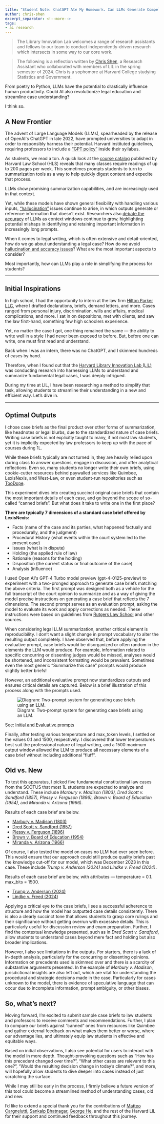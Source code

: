 ```yaml
---
title: "Student Note: ChatGPT Ate My Homework. Can LLMs Generate Compelling Case Briefs?"
author: chris-shen
excerpt_separator: <!--more-->
tags:
- ai research
---
```


> The Library Innovation Lab welcomes a range of research assistants and fellows to our team to conduct independently-driven research which intersects in some way to our core work.

> The following is a reflection written by [Chris Shen](/about/#chris-shen), a Research Assistant who collaborated with members of LIL in the spring semester of 2024. Chris is a sophomore at Harvard College studying Statistics and Government.

From poetry to Python, LLMs have the potential to drastically influence human productivity. Could AI also revolutionize legal education and streamline case understanding? 

I think so.

<!--more-->

## A New Frontier

The advent of Large Language Models (LLMs), spearheaded by the release of OpenAI's ChatGPT in late 2022, have prompted universities to adapt in order to responsibly harness their potential. Harvard instituted guidelines, requiring professors to include a [“GPT policy”](https://oue.fas.harvard.edu/ai-guidance) inside their syllabus. 

As students, we read a ton. A quick look at the [course catalog](https://hls.harvard.edu/wp-content/uploads/course-catalogs/hls-course-catalog-2023-2024.pdf) published by Harvard Law School (HLS) reveals that many classes require readings of up to 200 pages per week. This sometimes prompts students to turn to summarization tools as a way to help quickly digest content and expedite that process. 

LLMs show promising summarization capabilities, and are increasingly used in that context.

Yet, while these models have shown general flexibility with handling various inputs, [“hallucination”](https://arxiv.org/abs/2401.06796) issues continue to arise, in which outputs generate or reference information that doesn’t exist. Researchers also [debate the accuracy](https://arxiv.org/abs/2404.06654) of LLMs as context windows continue to grow, highlighting potential mishaps in identifying and retaining important information in increasingly long prompts.

When it comes to legal writing, which is often extensive and detail-oriented, how do we go about understanding a legal case? How do we avoid [hallucination and accuracy issues](https://hai.stanford.edu/news/hallucinating-law-legal-mistakes-large-language-models-are-pervasive)? What are the most important aspects to consider? 

Most importantly, how can LLMs play a role in simplifying the process for students?

---

## Initial Inspirations

In high school, I had the opportunity to intern at the law firm [Hilton Parker LLC](https://hiltonparker.com), where I drafted declarations, briefs, demand letters, and more. Cases ranged from personal injury, discrimination, wills and affairs, medical complications, and more. I sat in on depositions, met with clients, and saw the law first-hand, something few high schoolers experience. 

Yet, no matter the case I got, one thing remained the same –– the ability to write well in a style I had never been exposed to before. But, before one can write, one must first read and understand. 

Back when I was an intern, there was no ChatGPT, and I skimmed hundreds of cases by hand. 

Therefore, when I found out that the [Harvard Library Innovation Lab (LIL)](https://lil.law.harvard.edu) was conducting research into harnessing LLMs to understand and summarize fundamental legal cases, I was deeply intrigued. 

During my time at LIL, I have been researching a method to simplify that task, allowing students to streamline their understanding in a new and efficient way. Let’s dive in.

---

## Optimal Outputs

I chose case briefs as the final product over other forms of summarization, like headnotes or legal blurbs, due to the standardized nature of case briefs. Writing case briefs is not explicitly taught to many, if not most law students, yet it is implicitly expected by law professors to keep up with the pace of courses during 1L. 

While these briefs typically are not turned in, they are heavily relied upon during class to answer questions, engage in discussion, and offer analytical reflections. Even so, many students no longer write their own briefs, using cookie-cutter resources behind paywalled services like Quimbee, LexisNexis, and West-Law, or even student-run repositories such as [TooDope](https://toodope.org).

This experiment dives into creating succinct original case briefs that contain the most important details of each case, and go beyond the scope of so-called “canned briefs”. But what does it take to write one in the first place?

**There are typically 7 dimensions of a standard case brief offered by LexisNexis:**

- Facts (name of the case and its parties, what happened factually and procedurally, and the judgment)
- Procedural History (what events within the court system led to the present case)
- Issues (what is in dispute)
- Holding (the applied rule of law)
- Rationale (reasons for the holding)
-  Disposition (the current status or final outcome of the case)
- Analysis (influence)

I used Open AI's GPT-4 Turbo model preview (gpt-4-0125-preview) to experiment with a two-pronged approach to generate case briefs matching the above criteria. The first prompt was designed both as a vehicle for the full transcript of the court opinion to summarize and as a way of giving the model precise instructions on generating a case brief that reflects the 7 dimensions. The second prompt serves as an evaluation prompt, asking the model to evaluate its work and apply corrections as needed. These instructions were based on guidelines from [Rutgers Law School](https://wp.rutgers.edu/attachments/article/492/Grading-Criteria-for-355-Legal-Writing.pdf) and other sources.

When considering legal LLM summarization, another critical element is reproducibility. I don’t want a slight change in prompt vocabulary to alter the resulting output completely. I have observed that, before applying the evaluative prompt, case briefs would be disorganized or often random in the elements the LLM would produce. For example, information related to specific concurring or dissenting judges would be missed, analyses would be shortened, and inconsistent formatting would be prevalent. Sometimes even the most generic “Summarize this case” prompts would produce slightly better briefs!

However, an additional evaluative prompt now standardizes outputs and ensures critical details are captured. Below is a brief illustration of this process along with the prompts used.

<figure>
    <img src="https://lil-blog-media.s3.amazonaws.com/chris-s-prompting-diagram.webp" alt="Diagram: Two-prompt system for generating case briefs using an LLM.">
    <figcaption>Diagram: Two-prompt system for generating case briefs using an LLM.</figcaption>
</figure>


See: [Initial and Evaluative prompts](https://lil-blog-media.s3.amazonaws.com/2024-06-10-can-llms-generate-compelling-case-briefs-prompts.pdf)

Finally, after testing various temperature and max_token levels, I settled on the values 0.1 and 1500, respectively. I discovered that lower temperatures best suit the professional nature of legal writing, and a 1500 maximum output window allowed the LLM to produce all necessary elements of a case brief without including additional “fluff”.

## Old vs. New

To test this apparatus, I picked five fundamental constitutional law cases from the SCOTUS that most 1L students are expected to analyze and understand. These include _Marbury v. Madison (1803), Dred Scott v. Sandford (1857), Plessy v. Ferguson (1896), Brown v. Board of Education (1954),_ and _Miranda v. Arizona (1966)_.

Results of each case brief are below.

- [Marbury v. Madison (1803)](https://lil-blog-media.s3.amazonaws.com/2024-06-10-can-llms-generate-compelling-case-briefs-casebrief01.pdf)
- [Dred Scott v. Sandford (1857)](https://lil-blog-media.s3.amazonaws.com/2024-06-10-can-llms-generate-compelling-case-briefs-casebrief02.pdf)
- [Plessy v. Ferguson (1896)](https://lil-blog-media.s3.amazonaws.com/2024-06-10-can-llms-generate-compelling-case-briefs-casebrief03.pdf)
- [Brown v. Board of Education (1954)](https://lil-blog-media.s3.amazonaws.com/2024-06-10-can-llms-generate-compelling-case-briefs-casebrief04.pdf)
- [Miranda v. Arizona (1966)](https://lil-blog-media.s3.amazonaws.com/2024-06-10-can-llms-generate-compelling-case-briefs-casebrief05.pdf)

Of course, I also tested the model on cases no LLM had ever seen before. This would ensure that our approach could still produce quality briefs past the knowledge cut-off for our model, which was December 2023 in this case. These include _Trump v. Anderson (2024)_ and _Lindke v. Freed (2024)_. 

Results of each case brief are below, with attributes –– temperature = 0.1. max_bits = 1500.

- [Trump v. Anderson (2024)](https://lil-blog-media.s3.amazonaws.com/2024-06-10-can-llms-generate-compelling-case-briefs-casebrief06.pdf)
- [Lindke v. Freed (2024)](https://lil-blog-media.s3.amazonaws.com/2024-06-10-can-llms-generate-compelling-case-briefs-casebrief07.pdf)

Applying a critical eye to the case briefs, I see a successful adherence to structure and how the model has outputted case details consistently. There is also a clearly succinct tone that allows students to grasp core rulings and their significance without getting overrun with excessive details. This is particularly useful for discussion review and exam preparation. Further, I find the contextual knowledge presented, such as in _Dred Scott v. Sandford_, allow students to understand cases beyond mere fact and holding but also broader implications.

However, I also see limitations in the outputs. For starters, there is a lack of in-depth analysis, particularly for the concurring or dissenting opinions. Information on precedents used is skimmed over and there is a scarcity of substantive arguments presented. In the example of _Marbury v. Madison_, jurisdictional insights are also left out, which are vital for understanding the procedural and strategic decisions made in the case. Particularly for cases unknown to the model, there is evidence of speculative language that can occur due to incomplete information, prompt ambiguity, or other biases.

## So, what’s next?

Moving forward, I’m excited to submit sample case briefs to law students and professors to receive comments and recommendations. Further, I plan to compare our briefs against “canned” ones from resources like Quimbee and gather external feedback on what makes them better or worse, where our advantage lies, and ultimately equip law students in effective and equitable ways.

Based on initial observations, I also see potential for users to interact with the model in more depth. Thought-provoking questions such as “How has this precedent changed over time?”, “What other cases are relevant to this one?”, “Would the resulting decision change in today’s climate?”, and more, will hopefully allow students to dive deeper into cases instead of just scratching the surface.

While I may still be early in the process, I firmly believe a future version of this tool could become a streamlined method of understanding cases, old and new. 

I’d like to extend a special thank you for the contributions of [Matteo Cargnelutti](/about/#matteo-cargnelutti), [Sankalp Bhatnagar](/about/#sankalp-bhatnagar), [George He](/about/#george-he), and the rest of the Harvard LIL for their support and continued feedback throughout this journey.
